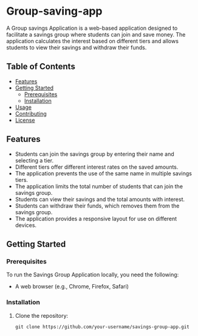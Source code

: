# Group-saving-app

A Group savings Application is a web-based application designed to facilitate a savings group where students can join and save money. The application calculates the interest based on different tiers and allows students to view their savings and withdraw their funds.

## Table of Contents

- [Features](#features)
- [Getting Started](#getting-started)
  - [Prerequisites](#prerequisites)
  - [Installation](#installation)
- [Usage](#usage)
- [Contributing](#contributing)
- [License](#license)

## Features

- Students can join the savings group by entering their name and selecting a tier.
- Different tiers offer different interest rates on the saved amounts.
- The application prevents the use of the same name in multiple savings tiers.
- The application limits the total number of students that can join the savings group.
- Students can view their savings and the total amounts with interest.
- Students can withdraw their funds, which removes them from the savings group.
- The application provides a responsive layout for use on different devices.

## Getting Started

### Prerequisites

To run the Savings Group Application locally, you need the following:

- A web browser (e.g., Chrome, Firefox, Safari)

### Installation

1. Clone the repository:

   ```shell
   git clone https://github.com/your-username/savings-group-app.git
